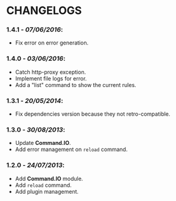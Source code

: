 # CHANGELOGS

### 1.4.1 - *07/06/2016*:
 * Fix error on error generation.

### 1.4.0 - *03/06/2016*:
 * Catch http-proxy exception.
 * Implement file logs for error.
 * Add a "list" command to show the current rules.

### 1.3.1 - *20/05/2014*:
 * Fix dependencies version because they not retro-compatible.

### 1.3.0 - *30/08/2013*:
 * Update **Command.IO**.
 * Add error management on `reload` command.

### 1.2.0 - *24/07/2013*:
 * Add **Command.IO** module.
 * Add `reload` command.
 * Add plugin management.